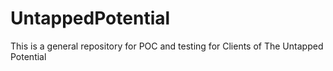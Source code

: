 # UntappedPotential

This is a general repository for POC and testing for Clients of The Untapped Potential

